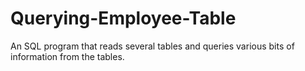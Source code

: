 # Querying-Employee-Table
An SQL program that reads several tables and queries various bits of information from the tables.
